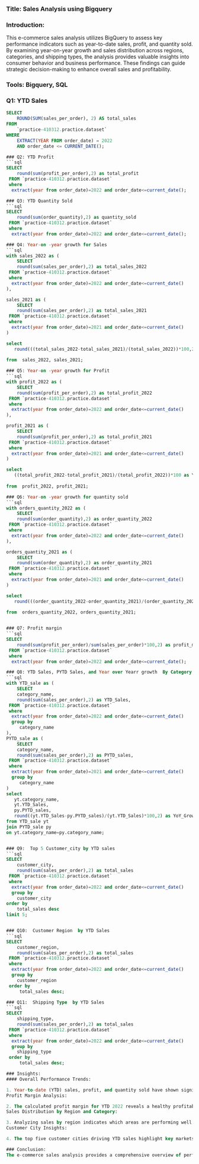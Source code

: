 ### Title: Sales Analysis using Bigquery

### Introduction:
This e-commerce sales analysis utilizes BigQuery to assess key performance indicators such as year-to-date sales, profit, and quantity sold. By examining year-on-year growth and sales distribution across regions, categories, and shipping types, the analysis provides valuable insights into consumer behavior and business performance. These findings can guide strategic decision-making to enhance overall sales and profitability.

### Tools: Bigquery, SQL

### Q1: YTD Sales
```sql
SELECT 
    ROUND(SUM(sales_per_order), 2) AS total_sales 
FROM 
    `practice-410312.practice.dataset` 
WHERE 
    EXTRACT(YEAR FROM order_date) = 2022 
    AND order_date <= CURRENT_DATE();

### Q2: YTD Profit
```sql
SELECT 
    round(sum(profit_per_order),2) as total_profit
 FROM `practice-410312.practice.dataset` 
 where
  extract(year from order_date)=2022 and order_date<=current_date();

### Q3: YTD Quantity Sold
```sql
SELECT 
    round(sum(order_quantity),2) as quantity_sold
 FROM `practice-410312.practice.dataset` 
 where
  extract(year from order_date)=2022 and order_date<=current_date();

### Q4: Year-on -year growth for Sales
```sql
with sales_2022 as (
    SELECT 
    round(sum(sales_per_order),2) as total_sales_2022
 FROM `practice-410312.practice.dataset` 
 where
  extract(year from order_date)=2022 and order_date<=current_date()
),

sales_2021 as (
    SELECT 
    round(sum(sales_per_order),2) as total_sales_2021
 FROM `practice-410312.practice.dataset` 
 where
  extract(year from order_date)=2021 and order_date<=current_date()
)

select
   round(((total_sales_2022-total_sales_2021)/(total_sales_2022))*100,2)as YoY_sales_growth
    
from  sales_2022, sales_2021;

### Q5: Year-on -year growth for Profit
```sql
with profit_2022 as (
    SELECT 
    round(sum(profit_per_order),2) as total_profit_2022
 FROM `practice-410312.practice.dataset` 
 where
  extract(year from order_date)=2022 and order_date<=current_date()
),

profit_2021 as (
    SELECT 
    round(sum(profit_per_order),2) as total_profit_2021
 FROM `practice-410312.practice.dataset` 
 where
  extract(year from order_date)=2021 and order_date<=current_date()
)

select
   ((total_profit_2022-total_profit_2021)/(total_profit_2022))*100 as YoY_Profit_growth
    
from  profit_2022, profit_2021;

### Q6: Year-on -year growth for quantity sold
```sql
with orders_quantity_2022 as (
    SELECT 
    round(sum(order_quantity),2) as order_quantity_2022
 FROM `practice-410312.practice.dataset` 
 where
  extract(year from order_date)=2022 and order_date<=current_date()
),

orders_quantity_2021 as (
    SELECT 
    round(sum(order_quantity),2) as order_quantity_2021
 FROM `practice-410312.practice.dataset` 
 where
  extract(year from order_date)=2021 and order_date<=current_date()
)

select
   round(((order_quantity_2022-order_quantity_2021)/(order_quantity_2022))*100,2) as YoY_Quantity_sold
    
from  orders_quantity_2022, orders_quantity_2021;


### Q7: Profit margin
```sql
SELECT 
    round(sum(profit_per_order)/sum(sales_per_order)*100,2) as profit_margin
 FROM `practice-410312.practice.dataset` 
 where
  extract(year from order_date)=2022 and order_date<=current_date();

### Q8: YTD Sales, PYTD Sales, and Year over Yearr growth  By Category
```sql
with YTD_sale as (
    SELECT 
    category_name,
    round(sum(sales_per_order),2) as YTD_Sales,
 FROM `practice-410312.practice.dataset` 
 where
  extract(year from order_date)=2022 and order_date<=current_date()
  group by
     category_name
),
PYTD_sale as (
    SELECT 
    category_name,
    round(sum(sales_per_order),2) as PYTD_sales,
 FROM `practice-410312.practice.dataset` 
 where
  extract(year from order_date)=2021 and order_date<=current_date()
  group by
     category_name
)
select
   yt.category_name,
   yt.YTD_Sales,
   py.PYTD_sales,
   round((yt.YTD_Sales-py.PYTD_sales)/(yt.YTD_Sales)*100,2) as YoY_Growth
from YTD_sale yt
join PYTD_sale py
on yt.category_name=py.category_name;


### Q9:  Top 5 Customer_city by YTD sales
```sql
SELECT 
    customer_city,
    round(sum(sales_per_order),2) as total_sales
 FROM `practice-410312.practice.dataset` 
 where
  extract(year from order_date)=2022 and order_date<=current_date()
  group by 
    customer_city
order by
    total_sales desc
limit 5;


### Q10:  Customer Region  by YTD Sales
```sql
SELECT 
    customer_region,
    round(sum(sales_per_order),2) as total_sales
 FROM `practice-410312.practice.dataset` 
 where
  extract(year from order_date)=2022 and order_date<=current_date()
  group by 
    customer_region
 order by
     total_sales desc;

### Q11:  Shipping Type  by YTD Sales
```sql
SELECT 
    shipping_type,
    round(sum(sales_per_order),2) as total_sales
 FROM `practice-410312.practice.dataset` 
 where
  extract(year from order_date)=2022 and order_date<=current_date()
  group by 
    shipping_type
 order by
     total_sales desc;

### Insights:
#### Overall Performance Trends:

1. Year-to-date (YTD) sales, profit, and quantity sold have shown significant growth when compared to the previous year. The year-on-year growth rates for sales, profit, and quantity sold highlight the effectiveness of current marketing and sales strategies, indicating an upward trend in customer demand.
Profit Margin Analysis:

2. The calculated profit margin for YTD 2022 reveals a healthy profitability level. A consistent or increasing profit margin over the years suggests efficient cost management and pricing strategies, contributing to overall business sustainability.
Sales Distribution by Region and Category:

3. Analyzing sales by region indicates which areas are performing well and which are lagging. Certain regions may exhibit higher sales due to targeted marketing or demographic factors. Additionally, category-wise sales data provides insights into consumer preferences and trends, helping to tailor inventory and marketing strategies effectively.
Customer City Insights:

4. The top five customer cities driving YTD sales highlight key markets that may require focused customer engagement and tailored promotions. Conversely, the bottom five cities suggest potential areas for growth or require reevaluation of marketing strategies to boost sales in those regions.

### Conclusion:
The e-commerce sales analysis provides a comprehensive overview of performance metrics and consumer behavior. The positive year-on-year growth in sales and profit underscores the success of strategic initiatives, while the detailed breakdown of sales by region, category, customer city, and shipping type offers actionable insights for further improvement. To capitalize on these insights, the business should consider reinforcing successful marketing strategies in high-performing areas and addressing challenges in underperforming segments. Continuous monitoring of these KPIs will be essential for adapting to changing market dynamics and maintaining growth.

